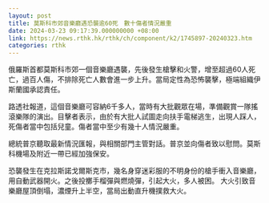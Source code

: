 ```yaml
---
layout: post
title: 莫斯科市郊音樂廳遇恐襲逾60死　數十傷者情況嚴重
date: 2024-03-23 09:17:39.000000000 +08:00
link: https://news.rthk.hk/rthk/ch/component/k2/1745897-20240323.htm
categories: rthk
---
```


俄羅斯首都莫斯科市郊一個音樂廳遇襲，先後發生槍擊和火警，增至超過60人死亡，過百人傷，不排除死亡人數會進一步上升。當局定性為恐怖襲擊，極端組織伊斯蘭國承認責任。

路透社報道，這個音樂廳可容納6千多人，當時有大批觀眾在場，準備觀賞一隊搖滾樂隊的演出。目擊者表示，由於有大批人試圖走向扶手電梯逃生，出現人踩人，死傷者當中包括兒童。傷者當中至少有幾十人情況嚴重。

總統普京聽取最新情況匯報，與相關部門主管對話。普京並向傷者致以慰問。莫斯科機場及附近一帶已經加強保安。

恐襲發生在克拉斯諾戈爾斯克市，幾名身穿迷彩服的不明身份的槍手衝入音樂廳，用自動武器開火。之後投擲手榴彈與燃燒彈，引起大火，多人被困。 大火引致音樂廳屋頂倒塌，濃煙升上半空，當局出動直升機撲救大火。
